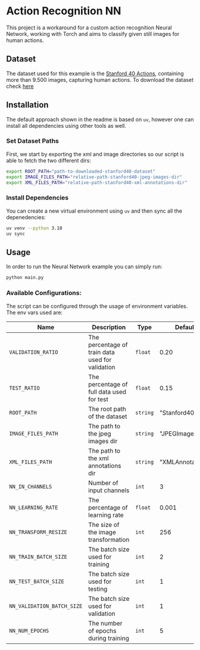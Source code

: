 # Action Recognition NN

This project is a workaround for a custom action recognition Neural Network, working with Torch and aims to classify given still images for human actions.

## Dataset

The dataset used for this example is the [Stanford 40 Actions](http://vision.stanford.edu/Datasets/40actions.html), containing more than 9.500 images, capturing human actions. To download the dataset check [here](http://vision.stanford.edu/Datasets/Stanford40.zip)

## Installation

The default approach shown in the readme is based on `uv`, however one can install all dependencies using other tools as well.

### Set Dataset Paths

First, we start by exporting the xml and image directories so our script is able to fetch the two different dirs:

```bash
export ROOT_PATH="path-to-downloaded-stanford40-dataset"
export IMAGE_FILES_PATH="relative-path-stanford40-jpeg-images-dir"
export XML_FILES_PATH="relative-path-stanford40-xml-annotations-dir"
```

### Install Dependencies

You can create a new virtual environment using `uv` and then sync all the depenedencies:

```bash
uv venv --python 3.10
uv sync
```

## Usage

In order to run the Neural Network example you can simply run:

```bash
python main.py
```

### Available Configurations:

The script can be configured through the usage of environment variables. The env vars used are:

| Name                       | Description                                      | Type     | Default          |
| -------------------------- | ------------------------------------------------ | -------- | ---------------- |
| `VALIDATION_RATIO`         | The percentage of train data used for validation | `float`  | 0.20             |
| `TEST_RATIO`               | The percentage of full data used for test        | `float`  | 0.15             |
| `ROOT_PATH`                | The root path of the dataset                     | `string` | "Stanford40"     |
| `IMAGE_FILES_PATH`         | The path to the jpeg images dir                  | `string` | "JPEGImages"     |
| `XML_FILES_PATH`           | The path to the xml annotations dir              | `string` | "XMLAnnotations" |
| `NN_IN_CHANNELS`           | Number of input channels                         | `int`    | 3                |
| `NN_LEARNING_RATE`         | The percentage of learning rate                  | `float`  | 0.001            |
| `NN_TRANSFORM_RESIZE`      | The size of the image transformation             | `int`    | 256              |
| `NN_TRAIN_BATCH_SIZE`      | The batch size used for training                 | `int`    | 2                |
| `NN_TEST_BATCH_SIZE`       | The batch size used for testing                  | `int`    | 1                |
| `NN_VALIDATION_BATCH_SIZE` | The batch size used for validation               | `int`    | 1                |
| `NN_NUM_EPOCHS`            | The number of epochs during training             | `int`    | 5                |
